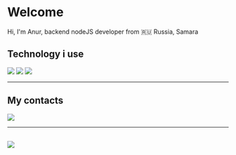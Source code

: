 <h1> Welcome</h1>

Hi, I'm Anur, backend nodeJS developer from 🇷🇺 Russia, Samara

## Technology i use

<p>
<img src='https://img.shields.io/badge/JavaScript-F7DF1E?style=for-the-badge&logo=javascript&logoColor=black'>
<img src='https://img.shields.io/badge/Node.js-43853D?style=for-the-badge&logo=node.js&logoColor=white'>
<img src='https://img.shields.io/badge/TypeScript-007ACC?style=for-the-badge&logo=typescript&logoColor=white'>
</p>

<hr/>

## My contacts

<a href='https://t.me/anuritto'><img src='https://img.shields.io/badge/Telegram-2CA5E0?style=for-the-badge&logo=telegram&logoColor=white'></a>

<hr/>

<br/>

<img src='https://github-readme-stats.vercel.app/api?username=anuritto&theme=blue-green'>
